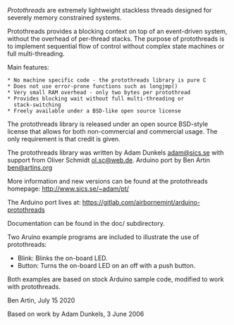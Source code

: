 *Protothreads* are extremely lightweight stackless threads designed for
severely memory constrained systems. 

Protothreads provides a blocking context on top of an event-driven
system, without the overhead of per-thread stacks. The purpose of
protothreads is to implement sequential flow of control without
complex state machines or full multi-threading.

Main features:

    * No machine specific code - the protothreads library is pure C
    * Does not use error-prone functions such as longjmp()
    * Very small RAM overhead - only two bytes per protothread
    * Provides blocking wait without full multi-threading or
      stack-switching
    * Freely available under a BSD-like open source license    

The protothreads library is released under an open source BSD-style
license that allows for both non-commercial and commercial usage. The
only requirement is that credit is given.

The protothreads library was written by Adam Dunkels <adam@sics.se>
with support from Oliver Schmidt <ol.sc@web.de>. Arduino port by 
Ben Artin <ben@artins.org>

More information and new versions can be found at the protothreads
homepage: http://www.sics.se/~adam/pt/

The Arduino port lives at: https://gitlab.com/airbornemint/arduino-protothreads

Documentation can be found in the doc/ subdirectory.

Two Aruino example programs are included to illustrate the use of protothreads:

 * Blink: Blinks the on-board LED. 
 * Button: Turns the on-board LED on an off with a push button.

Both examples are based on stock Arduino sample code, modified to work with 
protothreads.

Ben Artin, July 15 2020

Based on work by Adam Dunkels, 3 June 2006
